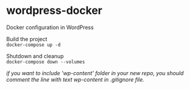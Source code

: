 # wordpress-docker
Docker configuration in WordPress

Build the project   
`
docker-compose up -d
`

Shutdown and cleanup    
`
docker-compose down --volumes
`

*if you want to include 'wp-content' folder in your new repo, you should comment the line with text wp-content in .gitignore file.*